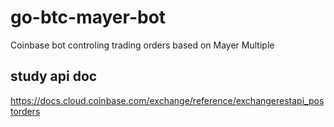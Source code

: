 # go-btc-mayer-bot
Coinbase bot controling trading orders based on Mayer Multiple

## study api doc

https://docs.cloud.coinbase.com/exchange/reference/exchangerestapi_postorders
